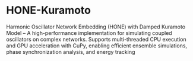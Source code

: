 # HONE-Kuramoto
Harmonic Oscillator Network Embedding (HONE) with Damped Kuramoto Model – A high-performance implementation for simulating coupled oscillators on complex networks. Supports multi-threaded CPU execution and GPU acceleration with CuPy, enabling efficient ensemble simulations, phase synchronization analysis, and energy tracking
